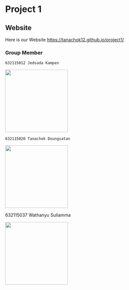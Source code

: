 Project 1 <a name="TOP"></a>
====================
## Website ##
   Here is our Website
    https://tanachok12.github.io/project1/

 ### Group Member ### 

    632115012 Jedsada Kampen 

  <img src="https://scontent.fbkk22-3.fna.fbcdn.net/v/t39.30808-6/240815933_1815113952023452_3782056901607327721_n.jpg?_nc_cat=103&ccb=1-5&_nc_sid=09cbfe&_nc_eui2=AeFQ8gwp1HgGKrn4t6TDTLI4BqUWEnrqJI4GpRYSeuokjuRlfdR1Qvo4NWs1ux8hU-I__A5gxgeAmUvT2C_7jofm&_nc_ohc=FDw3SPWdI-QAX9NFMgB&_nc_zt=23&_nc_ht=scontent.fbkk22-3.fna&oh=00_AT8nMbNrhQqiZRqoomFpVItQiEURzd1iGGRByb4GgeAmdg&oe=61E663C2" width = 200px > 

    632115020 Tanachok Doungsatan

    
   <img src= "  https://scontent.fbkk22-3.fna.fbcdn.net/v/t1.6435-9/106812955_3093232424101861_5945016762626029827_n.jpg?_nc_cat=111&ccb=1-5&_nc_sid=09cbfe&_nc_eui2=AeFIvqVwrFo0Lf8Y4M8j3hU6vAn1Yx4RWby8CfVjHhFZvBYMCcIaaSbsu1e41p1PHDkmG0CYeWzPM9uBf4pKDJDv&_nc_ohc=pPnZ_55Mqs4AX87EXjb&tn=n1O1I5QtZpCidcbK&_nc_ht=scontent.fbkk22-3.fna&oh=00_AT8DfIYibJasO6dO4Mr0KhDMoHNjNYMIvC4mG2Qul9N-4A&oe=6205F6A6 " width = 200px >

   632115037 Wathanyu Suliamma

   <img src="https://scontent.fbkk3-3.fna.fbcdn.net/v/t1.6435-9/79600031_2547758715344154_2364759777147355136_n.jpg?_nc_cat=103&ccb=1-5&_nc_sid=09cbfe&_nc_eui2=AeFNY11lWNH5pVHauaXHjTw7m1ziOT71bLubXOI5PvVsu4P6FaFYQOuVGPfkJHnLgbixLvVOCthUaa4CZojoW-VE&_nc_ohc=FDA3DrlRB2QAX8zfeIN&_nc_ht=scontent.fbkk3-3.fna&oh=00_AT9KFzaQMokHteN_hf3Hv_LpQLaNwcJqkvWEeL8izSbxrA&oe=6206B268 " width = 200px  >

